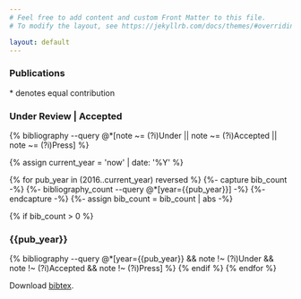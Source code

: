 ```yaml
---
# Feel free to add content and custom Front Matter to this file.
# To modify the layout, see https://jekyllrb.com/docs/themes/#overriding-theme-defaults

layout: default
---
```

### Publications

\* denotes equal contribution
<!-- Publications via Jekyll Scholar. -->
<div>
	<h3> Under Review | Accepted </h3>
</div>
{% bibliography --query @*[note ~= (?i)Under || note ~= (?i)Accepted || note ~= (?i)Press] %}

{% assign current_year = 'now' | date: '%Y' %}

{% for pub_year in (2016..current_year) reversed %}
{%- capture bib_count -%}
    {%- bibliography_count --query @*[year={{pub_year}}] -%}
{%- endcapture -%}
{%- assign bib_count = bib_count | abs -%}

{% if bib_count > 0 %}
<div class="publication-head-content">
    <h3> {{pub_year}} </h3>
</div>
{% bibliography --query @*[year={{pub_year}} && note !~ (?i)Under && note !~ (?i)Accepted && note !~ (?i)Press] %}
{% endif %}
{% endfor %}

<p class="pub-bib">Download <a href="../papers/papers.bib">bibtex</a>.</p>
<br>
